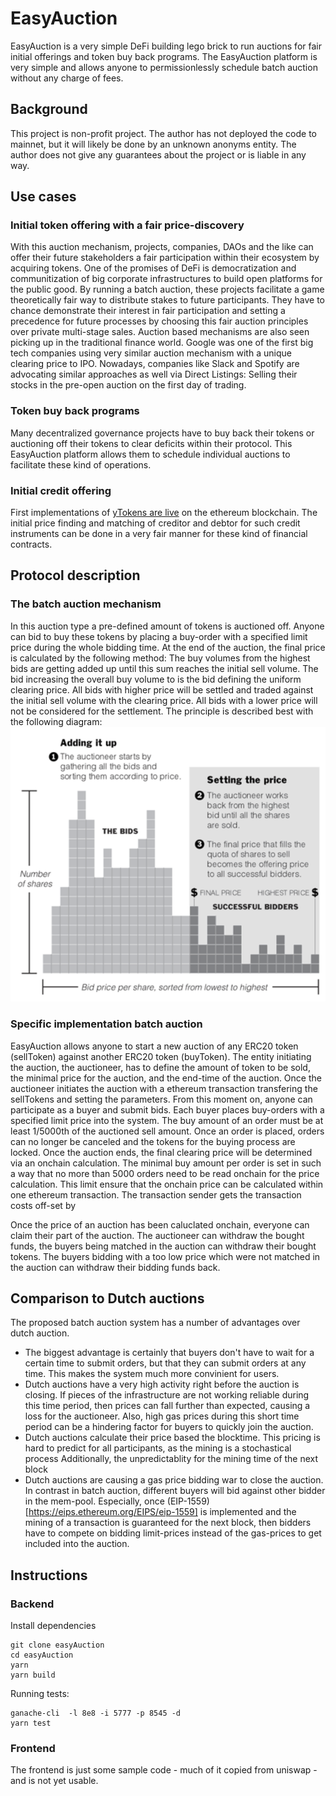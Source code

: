# EasyAuction

EasyAuction is a very simple DeFi building lego brick to run auctions for fair initial offerings and token buy back programs.
The EasyAuction platform is very simple and allows anyone to permissionlessly schedule batch auction without any charge of fees.

## Background

This project is non-profit project. The author has not deployed the code to mainnet, but it will likely be done by an unknown anonyms entity. The author does not give any guarantees about the project or is liable in any way.

## Use cases

### Initial token offering with a fair price-discovery

With this auction mechanism, projects, companies, DAOs and the like can offer their future stakeholders a fair participation within their ecosystem by acquiring tokens. One of the promises of DeFi is democratization and communitization of big corporate infrastructures to build open platforms for the public good. By running a batch auction, these projects facilitate a game theoretically fair way to distribute stakes to future participants. They have to chance demonstrate their interest in fair participation and setting a precedence for future processes by choosing this fair auction principles over private multi-stage sales.
Auction based mechanisms are also seen picking up in the traditional finance world. Google was one of the first big tech companies using very similar auction mechanism with a unique clearing price to IPO. Nowadays, companies like Slack and Spotify are advocating similar approaches as well via Direct Listings: Selling their stocks in the pre-open auction on the first day of trading.

### Token buy back programs

Many decentralized governance projects have to buy back their tokens or auctioning off their tokens to clear deficits within their protocol. This EasyAuction platform allows them to schedule individual auctions to facilitate these kind of operations.

### Initial credit offering

First implementations of [yTokens are live](https://defirate.com/uma-ycomp-shorts/) on the ethereum blockchain. The initial price finding and matching of creditor and debtor for such credit instruments can be done in a very fair manner for these kind of financial contracts.

## Protocol description

### The batch auction mechanism

In this auction type a pre-defined amount of tokens is auctioned off. Anyone can bid to buy these tokens by placing a buy-order with a specified limit price during the whole bidding time. At the end of the auction, the final price is calculated by the following method: The buy volumes from the highest bids are getting added up until this sum reaches the initial sell volume. The bid increasing the overall buy volume to is the bid defining the uniform clearing price. All bids with higher price will be settled and traded against the initial sell volume with the clearing price. All bids with a lower price will not be considered for the settlement. The principle is described best with the following diagram:
![image from nytimes](./assets/Auction_info_pic.png)

### Specific implementation batch auction

EasyAuction allows anyone to start a new auction of any ERC20 token (sellToken) against another ERC20 token (buyToken). The entity initiating the auction, the auctioneer, has to define the amount of token to be sold, the minimal price for the auction, and the end-time of the auction. Once the auctioneer initiates the auction with a ethereum transaction transfering the sellTokens and setting the parameters. From this moment on, anyone can participate as a buyer and submit bids. Each buyer places buy-orders with a specified limit price into the system. The buy amount of an order must be at least 1/5000th of the auctioned sell amount. Once an order is placed, orders can no longer be canceled and the tokens for the buying process are locked.
Once the auction ends, the final clearing price will be determined via an onchain calculation. The minimal buy amount per order is set in such a way that no more than 5000 orders need to be read onchain for the price calculation. This limit ensure that the onchain price can be calculated within one ethereum transaction. The transaction sender gets the transaction costs off-set by

Once the price of an auction has been caluclated onchain, everyone can claim their part of the auction. The auctioneer can withdraw the bought funds, the buyers being matched in the auction can withdraw their bought tokens. The buyers bidding with a too low price which were not matched in the auction can withdraw their bidding funds back.

## Comparison to Dutch auctions

The proposed batch auction system has a number of advantages over dutch auction.

- The biggest advantage is certainly that buyers don't have to wait for a certain time to submit orders, but that they can submit orders at any time. This makes the system much more convinient for users.
- Dutch auctions have a very high activity right before the auction is closing. If pieces of the infrastructure are not working reliable during this time period, then prices can fall further than expected, causing a loss for the auctioneer. Also, high gas prices during this short time period can be a hindering factor for buyers to quickly join the auction.
- Dutch auctions calculate their price based the blocktime. This pricing is hard to predict for all participants, as the mining is a stochastical process Additionally, the unpredictablity for the mining time of the next block
- Dutch auctions are causing a gas price bidding war to close the auction. In contrast in batch auction, different buyers will bid against other bidder in the mem-pool. Especially, once (EIP-1559)[https://eips.ethereum.org/EIPS/eip-1559] is implemented and the mining of a transaction is guaranteed for the next block, then bidders have to compete on bidding limit-prices instead of the gas-prices to get included into the auction.

## Instructions

### Backend

Install dependencies

```
git clone easyAuction
cd easyAuction
yarn
yarn build
```

Running tests:

```
ganache-cli  -l 8e8 -i 5777 -p 8545 -d
yarn test
```

### Frontend

The frontend is just some sample code - much of it copied from uniswap - and is not yet usable.
